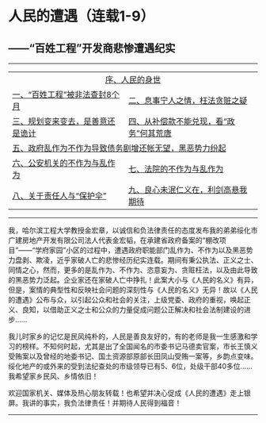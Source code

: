 # 人民的遭遇（连载1-9）

## ——“百姓工程”开发商悲惨遭遇纪实

---

<table>
<tr>
    <td colspan="2" style="text-align:center"><a href="https://jinhzh.github.io/0.html">序、人民的身世</a></td>
</tr>
<tr>
    <td><a href="https://jinhzh.github.io/1.html">一、“百姓工程”被非法查封8个月</a></td>
    <td><a href="https://jinhzh.github.io/2.html">二、息事宁人之情，枉法贪赃之疑</a></td>
</tr>
<tr>
    <td><a href="https://jinhzh.github.io/3.html">三、规划变来变去，是善意还是诡计</a></td>
    <td><a href="https://jinhzh.github.io/4.html">四、从补偿款不能兑现，看“政务”何其荒唐</a></td>
</tr>
<tr>
    <td colspan="2"><a href="https://jinhzh.github.io/5.html">五、政府乱作为不作为导致债务剧增还帐无望，黑恶势力纷起</a></td>

</tr>
<tr>
    <td><a href="https://jinhzh.github.io/6.html">六、公安机关的不作为与乱作为</a></td>
    <td><a href="https://jinhzh.github.io/7.html">七、法院的不作为与乱作为</a></td>
</tr>
<tr>
    <td><a href="https://jinhzh.github.io/8.html">八、关于责任人与“保护伞”</a></td>
    <td><a href="https://jinhzh.github.io/9.html">九、良心未泯仁义在，利剑高悬我期待</a></td>
</tr>
</table>

---

我，哈尔滨工程大学教授金宏章，以诚信和负法律责任的态度发布我的弟弟绥化市广建房地产开发有限公司法人代表金宏韬，在承建省政府备案的“棚改项目”——“学府家园”小区的过程中，遭遇政府职能部门乱作为、不作为以及黑恶势力盘剥、欺凌，近乎家破人亡的悲惨经历纪实连载。期间有秉公执法、正义之士、同情之心，然而，更多的是乱作为、不作为、恣意妄为、贪赃枉法，以及由此导致的黑恶势力泛起。企业家还在家破人亡中挣扎！此案大小与《人民的名义》有异，但是，案情的典型性和反映社会问题的深刻性与《人民的名义》无异！故以《人民的遭遇》公布与众，以引起公众和社会的关注，上级党委、政府的重视，唤起正义、良知，以借助正义之士和公众的力量促成问题公正解决和社会法制建设的进步……

我儿时家乡的记忆是民风纯朴的，人民是善良友好的，有的老师是我一生感激和学习的榜样。不知何时起，尤其是出了全国闻名的市委书记马德卖官案，市长王慎义受贿案以及曾经的地委书记、国土资源部原部长田凤山受贿一案等，乡韵点变味。绥化地产的或外来的受到法纪查处的市级领导已有5、6位，处级干部40多位……我希望家乡民风、乡情依旧！

欢迎国家机关、媒体及热心朋友转载！也希望并决心促成《人民的遭遇》走上银屏。我讲的事实，我负法律责任！并期待人民得到福音！

---
